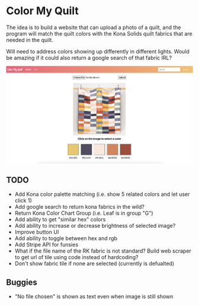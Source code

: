 # Color My Quilt

The idea is to build a website that can upload a photo of a quilt, and the program will match the quilt colors with the Kona Solids quilt fabrics that are needed in the quilt.

Will need to address colors showing up differently in different lights. Would be amazing if it could also return a google search of that fabric IRL?

![Screenshot of Color My Quilt](static/assets/img/color_my_quilt_screenshot.png "Color My Quilt Demo")

## TODO

* Add Kona color palette matching (i.e. show 5 related colors and let user click 1)
* Add google search to return kona fabrics in the wild?
* Return Kona Color Chart Group (i.e. Leaf is in group "G")
* Add ability to get "similar hex" colors
* Add ability to increase or decrease brightness of selected image?
* Improve button UI
* Add ability to toggle between hex and rgb
* Add Stripe API for funsies
* What if the file name of the RK fabric is not standard? Build web scraper to get url of tile using code instead of hardcoding?  
* Don't show fabric tile if none are selected (currently is defualted)

## Buggies

* "No file chosen" is shown as text even when image is still shown